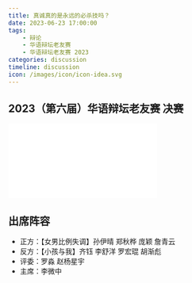 ```yaml
---
title: 真诚真的是永远的必杀技吗？
date: 2023-06-23 17:00:00
tags:
    - 辩论
    - 华语辩坛老友赛
    - 华语辩坛老友赛 2023
categories: discussion
timeline: discussion
icon: /images/icon/icon-idea.svg
---
```


## 2023（第六届）华语辩坛老友赛 决赛

<div class="video-container">
    <iframe src="//player.bilibili.com/player.html?aid=955197560&bvid=BV1rW4y1D7st&cid=1174406554&page=1" scrolling="no" border="0" frameborder="no" framespacing="0" allowfullscreen="true"> </iframe>
</div>

## 出席阵容

- 正方：【女男比例失调】孙伊晴 郑秋桦 庞颖 詹青云
- 反方：【小孩与我】齐钰 李舒洋 罗宏琨 胡渐彪
- 评委：罗淼 赵杨星宇
- 主席：李微中

